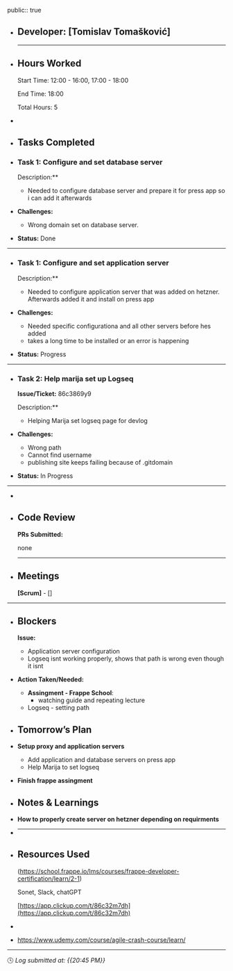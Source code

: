 public:: true

- ## Developer: [Tomislav Tomašković]
  
  ---
- ## Hours Worked
  
  Start Time: 12:00 - 16:00, 17:00 - 18:00 
  
  End Time: 18:00
  
  Total Hours: 5
-
- ## Tasks Completed
- ### Task 1:  Configure and set database server
  
  Description:**
	- Needed to configure database server and prepare it for press app so i can add it afterwards
- **Challenges:**
	- Wrong domain set on database server.
- **Status:**  Done
- ---
- ### Task 1:  Configure and set application server
  
  Description:**
	- Needed to configure application server that was added on hetzner. Afterwards added it and install on press app
- **Challenges:**
	- Needed specific configurationa and all other servers before hes added
	- takes a long time to be installed or an error is happening
- **Status:**  Progress
- ---
- ### Task 2:  Help marija set up Logseq
  
  **Issue/Ticket:** 86c3869y9
  
  Description:**
	- Helping Marija set logseq page for devlog
- **Challenges:**
	- Wrong path
	- Cannot find username
	- publishing site keeps failing because of .gitdomain
- **Status:**  In Progress
- ---
-
- ## Code Review
  
  **PRs Submitted:**
  
  none
  
  ---
- ## Meetings
  
  **[Scrum]** - []
- ---
- ## Blockers
  
  **Issue:**
	- Application server configuration
	- Logseq isnt working properly, shows that path is wrong even though it isnt
- **Action Taken/Needed:**
	- **Assingment - Frappe School**:
		- watching guide and repeating lecture
	- Logseq - setting path
- ## Tomorrow’s Plan
- **Setup proxy and application servers**
	- Add application and database servers on press app
	- Help Marija to set logseq
- **Finish frappe assingment**
- ## Notes & Learnings
- **How to properly create server on hetzner depending on requirments**
- ****
- ## Resources Used
  
  (https://school.frappe.io/lms/courses/frappe-developer-certification/learn/2-1)
  
  Sonet, Slack, chatGPT
  
  [https://app.clickup.com/t/86c32m7dh](https://app.clickup.com/t/86c32m7dh)
-
- https://www.udemy.com/course/agile-crash-course/learn/
- ---
  
  🕓 *Log submitted at: {{20:45 PM}}*